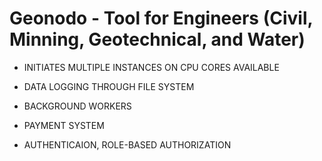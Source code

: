 # Geonodo - Tool for Engineers (Civil, Minning, Geotechnical, and Water) 

- INITIATES MULTIPLE INSTANCES ON CPU CORES AVAILABLE

- DATA LOGGING THROUGH FILE SYSTEM

- BACKGROUND WORKERS

- PAYMENT SYSTEM

- AUTHENTICAION, ROLE-BASED AUTHORIZATION
